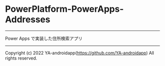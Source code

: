 # PowerPlatform-PowerApps-Addresses

---

Power Apps で実装した住所検索アプリ

---

Copyright (c) 2022 YA-androidapp(https://github.com/YA-androidapp) All rights reserved.
